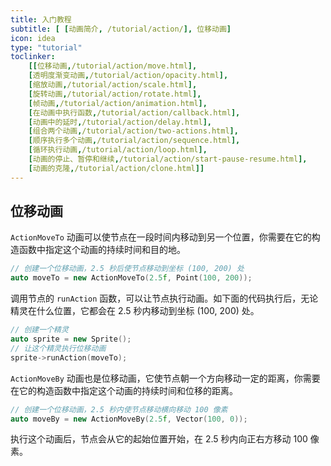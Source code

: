 ```yaml
---
title: 入门教程
subtitle: [ [动画简介, /tutorial/action/], 位移动画]
icon: idea
type: "tutorial"
toclinker: 
    [[位移动画,/tutorial/action/move.html],
    [透明度渐变动画,/tutorial/action/opacity.html],
    [缩放动画,/tutorial/action/scale.html],
    [旋转动画,/tutorial/action/rotate.html],
    [帧动画,/tutorial/action/animation.html],
    [在动画中执行函数,/tutorial/action/callback.html],
    [动画中的延时,/tutorial/action/delay.html],
    [组合两个动画,/tutorial/action/two-actions.html],
    [顺序执行多个动画,/tutorial/action/sequence.html],
    [循环执行动画,/tutorial/action/loop.html],
    [动画的停止、暂停和继续,/tutorial/action/start-pause-resume.html],
    [动画的克隆,/tutorial/action/clone.html]]
---
```

## 位移动画

`ActionMoveTo` 动画可以使节点在一段时间内移动到另一个位置，你需要在它的构造函数中指定这个动画的持续时间和目的地。

```cpp
// 创建一个位移动画，2.5 秒后使节点移动到坐标 (100, 200) 处
auto moveTo = new ActionMoveTo(2.5f, Point(100, 200));
```

调用节点的 `runAction` 函数，可以让节点执行动画。如下面的代码执行后，无论精灵在什么位置，它都会在 2.5 秒内移动到坐标 (100, 200) 处。

```cpp
// 创建一个精灵
auto sprite = new Sprite();
// 让这个精灵执行位移动画
sprite->runAction(moveTo);
```

`ActionMoveBy` 动画也是位移动画，它使节点朝一个方向移动一定的距离，你需要在它的构造函数中指定这个动画的持续时间和位移的距离。

```cpp
// 创建一个位移动画，2.5 秒内使节点移动横向移动 100 像素
auto moveBy = new ActionMoveBy(2.5f, Vector(100, 0));
```

执行这个动画后，节点会从它的起始位置开始，在 2.5 秒内向正右方移动 100 像素。